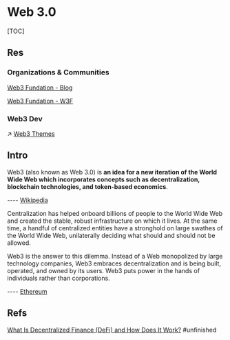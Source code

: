# Web 3.0

[TOC]



## Res
### Organizations & Communities
[Web3 Fundation - Blog](https://medium.com/web3foundation)

[Web3 Fundation - W3F](https://web3.foundation)


### Web3 Dev
↗ [Web3 Themes](../../Software%20Engineering/Web%20Development/🖥️%20Web%20FrontEnd%20Dev/🌈%20Frontend%20Dev%20Library/HTML%20&%20CSS%20Themes/Web3%20Themes.md)



## Intro
Web3 (also known as Web 3.0) is **an idea for a new iteration of the World Wide Web which incorporates concepts such as decentralization, blockchain technologies, and token-based economics**.

---- [Wikipedia](https://en.wikipedia.org/wiki/Web3)


Centralization has helped onboard billions of people to the World Wide Web and created the stable, robust infrastructure on which it lives. At the same time, a handful of centralized entities have a stronghold on large swathes of the World Wide Web, unilaterally deciding what should and should not be allowed.

Web3 is the answer to this dilemma. Instead of a Web monopolized by large technology companies, Web3 embraces decentralization and is being built, operated, and owned by its users. Web3 puts power in the hands of individuals rather than corporations. 

---- [Ethereum](https://ethereum.org/en/web3/)



## Refs
[What Is Decentralized Finance (DeFi) and How Does It Work?](https://www.investopedia.com/decentralized-finance-defi-5113835) #unfinished

